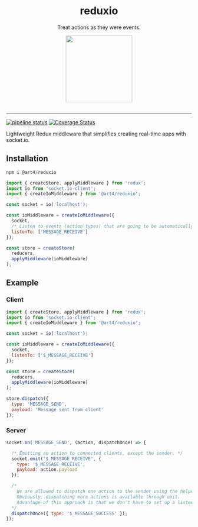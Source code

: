 <div align="center">
  <h1>reduxio</h1>
  <p>Treat actions as they were events.</p>
  <img src="https://cdn.worldvectorlogo.com/logos/socket-io.svg" align="center" width="180" height="180">
</div>

<br />
<hr />

[![pipeline status](https://gitlab.com/alk831/redux-io/badges/master/pipeline.svg)](https://gitlab.com/alk831/redux-io/pipelines)
[![Coverage Status](https://coveralls.io/repos/github/alk831/redux-io/badge.svg?branch=master)](https://coveralls.io/github/alk831/redux-io?branch=master)
<!-- [![Build Status](https://travis-ci.org/alk831/redux-io.svg?branch=master)](https://travis-ci.org/alk831/redux-io) -->
Lightweight Redux middleware that simplifies creating real-time apps with socket.io.

## Installation
```js
npm i @art4/reduxio
```
```js
import { createStore, applyMiddleware } from 'redux';
import io from 'socket.io-client';
import { createIoMiddleware } from '@art4/reduxio';

const socket = io('localhost');

const ioMiddleware = createIoMiddleware({
  socket,
  /* Listen to events (action types) that are going to be automatically dispatched to the store. */  
  listenTo: ['MESSAGE_RECEIVE']
});

const store = createStore(
  reducers,
  applyMiddleware(ioMiddleware)
);
```

## Example
### Client
```js
import { createStore, applyMiddleware } from 'redux';
import io from 'socket.io-client';
import { createIoMiddleware } from '@art4/reduxio';

const socket = io('localhost');

const ioMiddleware = createIoMiddleware({
  socket,
  listenTo: ['$_MESSAGE_RECEIVE']
});

const store = createStore(
  reducers,
  applyMiddleware(ioMiddleware)
);

store.dispatch({
  type: 'MESSAGE_SEND',
  payload: 'Message sent from client'
});
```
### Server

```js
socket.on('MESSAGE_SEND', (action, dispatchOnce) => {

  /* Emitting an action to connected clients, except the sender. */
  socket.emit('$_MESSAGE_RECEIVE', {
    type: '$_MESSAGE_RECEIVE',
    payload: action.payload
  });

  /*
    We are allowed to dispatch one action to the sender using the helper.
    Obviously, dispatching more actions is available through emit.
    Advantage of this approach is that we don't have to set up a listener for this action type.
  */
  dispatchOnce({ type: '$_MESSAGE_SUCCESS' });
});
```